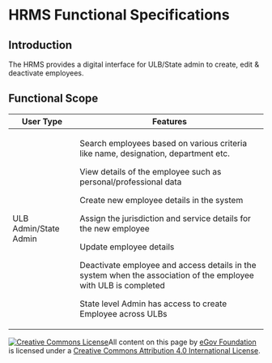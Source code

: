 # HRMS Functional Specifications

## Introduction

The HRMS provides a digital interface for ULB/State admin to create, edit & deactivate employees.

## Functional Scope

| User Type             | Features                                                                                                                                                                                                                                                                                                                                                                                                                                                                                                                                                 |
| --------------------- | -------------------------------------------------------------------------------------------------------------------------------------------------------------------------------------------------------------------------------------------------------------------------------------------------------------------------------------------------------------------------------------------------------------------------------------------------------------------------------------------------------------------------------------------------------- |
| ULB Admin/State Admin | <p>Search employees based on various criteria like name, designation, department etc. </p><p></p><p>View details of the employee such as personal/professional data </p><p></p><p>Create new employee details in the system </p><p></p><p>Assign the jurisdiction and service details for the new employee </p><p></p><p>Update employee details<br></p><p>Deactivate employee and access details in the system when the association of the employee with ULB is completed </p><p></p><p>State level Admin has access to create Employee across ULBs</p> |



[![Creative Commons License](https://i.creativecommons.org/l/by/4.0/80x15.png)](http://creativecommons.org/licenses/by/4.0/)All content on this page by [eGov Foundation ](https://egov.org.in/)is licensed under a [Creative Commons Attribution 4.0 International License](http://creativecommons.org/licenses/by/4.0/).
